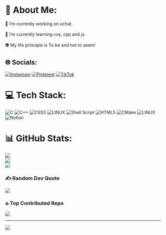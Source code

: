 # 💫 About Me:
🔭 I’m currently working on uchat.<br><br>🌱 I’m currently learning css, cpp and js.<br><br>👽 My life principle is To be and not to seem!


## 🌐 Socials:
[![Instagram](https://img.shields.io/badge/Instagram-%23E4405F.svg?logo=Instagram&logoColor=white)](https://instagram.com/hicoolasss) [![Pinterest](https://img.shields.io/badge/Pinterest-%23E60023.svg?logo=Pinterest&logoColor=white)](https://pinterest.com/hicoolasss) [![TikTok](https://img.shields.io/badge/TikTok-%23000000.svg?logo=TikTok&logoColor=white)](https://tiktok.com/@hicoolasss) 

# 💻 Tech Stack:
![C](https://img.shields.io/badge/c-%2300599C.svg?style=for-the-badge&logo=c&logoColor=white) ![C++](https://img.shields.io/badge/c++-%2300599C.svg?style=for-the-badge&logo=c%2B%2B&logoColor=white) ![CSS3](https://img.shields.io/badge/css3-%231572B6.svg?style=for-the-badge&logo=css3&logoColor=white) ![LINUX](https://img.shields.io/badge/Linux-FCC624?style=for-the-badge&logo=linux&logoColor=black) ![Shell Script](https://img.shields.io/badge/shell_script-%23121011.svg?style=for-the-badge&logo=gnu-bash&logoColor=white) ![HTML5](https://img.shields.io/badge/html5-%23E34F26.svg?style=for-the-badge&logo=html5&logoColor=white) ![CMake](https://img.shields.io/badge/CMake-%23008FBA.svg?style=for-the-badge&logo=cmake&logoColor=white) ![LINUX](https://img.shields.io/badge/Linux-FCC624?style=for-the-badge&logo=linux&logoColor=black) ![Notion](https://img.shields.io/badge/Notion-%23000000.svg?style=for-the-badge&logo=notion&logoColor=white)
# 📊 GitHub Stats:
![](https://github-readme-stats.vercel.app/api?username=hicoolasss&theme=tokyonight&hide_border=false&include_all_commits=false&count_private=false)<br/>
![](https://github-readme-streak-stats.herokuapp.com/?user=hicoolasss&theme=tokyonight&hide_border=false)<br/>
![](https://github-readme-stats.vercel.app/api/top-langs/?username=hicoolasss&theme=tokyonight&hide_border=false&include_all_commits=false&count_private=false&layout=compact)

### ✍️ Random Dev Quote
![](https://quotes-github-readme.vercel.app/api?type=horizontal&theme=tokyonight)

### 🔝 Top Contributed Repo
![](https://github-contributor-stats.vercel.app/api?username=hicoolasss&limit=5&theme=tokyonight&combine_all_yearly_contributions=true)

---
[![](https://visitcount.itsvg.in/api?id=hicoolasss&icon=2&color=0)](https://visitcount.itsvg.in)
